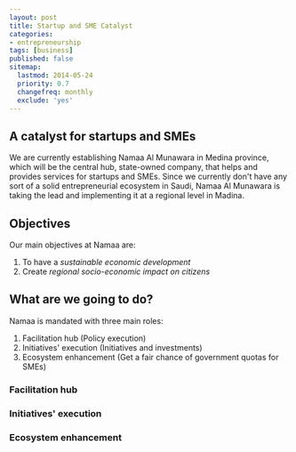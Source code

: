 ```yaml
---
layout: post
title: Startup and SME Catalyst
categories:
- entrepreneurship
tags: [business]
published: false
sitemap:
  lastmod: 2014-05-24
  priority: 0.7
  changefreq: monthly
  exclude: 'yes'
---
```


## A catalyst for startups and SMEs
We are currently establishing Namaa Al Munawara in Medina province, which will be the central hub, state-owned company, that helps and provides services for startups and SMEs. Since we currently don't have any sort of a solid entrepreneurial ecosystem in Saudi, Namaa Al Munawara is taking the lead and implementing it at a regional level in Madina.

## Objectives

Our main objectives at Namaa are:

1. To have a *sustainable economic development*
2. Create *regional socio-economic impact on citizens*

## What are we going to do?

Namaa is mandated with three main roles:

1. Facilitation hub (Policy execution)
2. Initiatives' execution (Initiatives and investments)
3. Ecosystem enhancement (Get a fair chance of government quotas for SMEs)

### Facilitation hub

### Initiatives' execution

### Ecosystem enhancement


